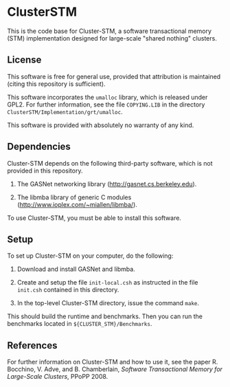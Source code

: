 ClusterSTM
==========

This is the code base for Cluster-STM, a software transactional memory
(STM) implementation designed for large-scale "shared nothing"
clusters.

License
-------

This software is free for general use, provided that attribution is
maintained (citing this repository is sufficient).

This software incorporates the `umalloc` library, which is released
under GPL2.  For further information, see the file `COPYING.LIB` in the
directory `ClusterSTM/Implementation/grt/umalloc`.

This software is provided with absolutely no warranty of any kind.

Dependencies
------------

Cluster-STM depends on the following third-party software, which is
not provided in this repository.  

1. The GASNet networking library (http://gasnet.cs.berkeley.edu).

2. The libmba library of generic C modules
(http://www.ioplex.com/~miallen/libmba/).

To use Cluster-STM, you must be able to install this software.

Setup
-----

To set up Cluster-STM on your computer, do the following:

1. Download and install GASNet and libmba.

2. Create and setup the file `init-local.csh` as instructed in the
   file `init.csh` contained in this directory.

3. In the top-level Cluster-STM directory, issue the command `make`.

This should build the runtime and benchmarks.  Then you can run the
benchmarks located in `${CLUSTER_STM}/Benchmarks`.

References
----------

For further information on Cluster-STM and how to use it, see the
paper R. Bocchino, V. Adve, and B. Chamberlain, *Software
Transactional Memory for Large-Scale Clusters*, PPoPP 2008.